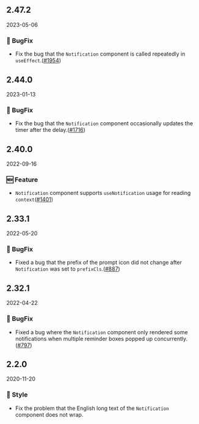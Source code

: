 ## 2.47.2

2023-05-06

### 🐛 BugFix

- Fix the bug that the `Notification` component is called repeatedly in `useEffect`.([#1954](https://github.com/arco-design/arco-design/pull/1954))

## 2.44.0

2023-01-13

### 🐛 BugFix

- Fix the bug that the `Notification` component occasionally updates the timer after the delay.([#1716](https://github.com/arco-design/arco-design/pull/1716))

## 2.40.0

2022-09-16

### 🆕 Feature

- `Notification` component supports `useNotification` usage for reading `context`([#1401](https://github.com/arco-design/arco-design/pull/1401))

## 2.33.1

2022-05-20

### 🐛 BugFix

- Fixed a bug that the prefix of the prompt icon did not change after `Notification` was set to `prefixCls`.([#887](https://github.com/arco-design/arco-design/pull/887))

## 2.32.1

2022-04-22

### 🐛 BugFix

- Fixed a bug where the `Notification` component only rendered some notifications when multiple reminder boxes popped up concurrently.([#797](https://github.com/arco-design/arco-design/pull/797))

## 2.2.0

2020-11-20

### 💅 Style

- Fix the problem that the English long text of the `Notification` component does not wrap.
